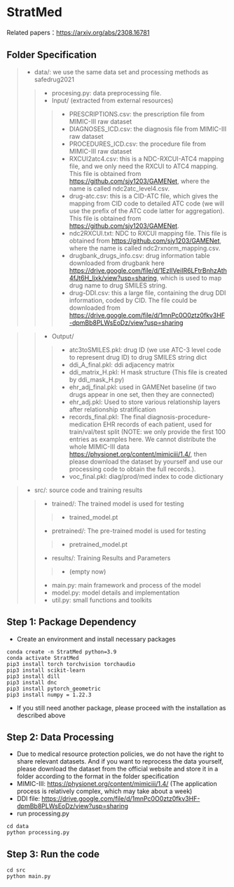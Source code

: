 # StratMed
Related papers：https://arxiv.org/abs/2308.16781

## Folder Specification

> - data/: we use the same data set and processing methods as safedrug2021
>> - procesing.py: data preprocessing file.  
>> - Input/ (extracted from external resources)
>>> - PRESCRIPTIONS.csv: the prescription file from MIMIC-III raw dataset  
>>> - DIAGNOSES_ICD.csv: the diagnosis file from MIMIC-III raw dataset  
>>> - PROCEDURES_ICD.csv: the procedure file from MIMIC-III raw dataset  
>>> - RXCUI2atc4.csv: this is a NDC-RXCUI-ATC4 mapping file, and we only need the RXCUI to ATC4 mapping. This file is obtained from https://github.com/sjy1203/GAMENet, where the name is called ndc2atc_level4.csv.  
>>> - drug-atc.csv: this is a CID-ATC file, which gives the mapping from CID code to detailed ATC code (we will use the prefix of the ATC code latter for aggregation). This file is obtained from https://github.com/sjy1203/GAMENet.  
>>> - ndc2RXCUI.txt: NDC to RXCUI mapping file. This file is obtained from https://github.com/sjy1203/GAMENet, where the name is called ndc2rxnorm_mapping.csv.  
>>> - drugbank_drugs_info.csv: drug information table downloaded from drugbank here https://drive.google.com/file/d/1EzIlVeiIR6LFtrBnhzAth4fJt6H_ljxk/view?usp=sharing, which is used to map drug name to drug SMILES string.  
>>> - drug-DDI.csv: this a large file, containing the drug DDI information, coded by CID. The file could be downloaded from https://drive.google.com/file/d/1mnPc0O0ztz0fkv3HF-dpmBb8PLWsEoDz/view?usp=sharing  

>> - Output/
>>> - atc3toSMILES.pkl: drug ID (we use ATC-3 level code to represent drug ID) to drug SMILES string dict
>>> - ddi_A_final.pkl: ddi adjacency matrix
>>> - ddi_matrix_H.pkl: H mask structure (This file is created by ddi_mask_H.py)
>>> - ehr_adj_final.pkl: used in GAMENet baseline (if two drugs appear in one set, then they are connected)
>>> - ehr_adj.pkl: Used to store various relationship layers after relationship stratification
>>> - records_final.pkl: The final diagnosis-procedure-medication EHR records of each patient, used for train/val/test split (NOTE: we only provide the first 100 entries as examples here. We cannot distribute the whole MIMIC-III data https://physionet.org/content/mimiciii/1.4/, then please download the dataset by yourself and use our processing code to obtain the full records.).
>>> - voc_final.pkl: diag/prod/med index to code dictionary

> - src/: source code and training results
>> - trained/: The trained model is used for testing 
>>> - trained_model.pt
>> - pretrained/: The pre-trained model is used for testing 
>>> - pretrained_model.pt
>> - results/: Training Results and Parameters
>>> - (empty now)
>> - main.py: main framework and process of the model
>> - model.py: model details and implementation
>> - util.py: small functions and toolkits


## Step 1: Package Dependency  
- Create an environment and install necessary packages
```angular2html
conda create -n StratMed python=3.9
conda activate StratMed
pip3 install torch torchvision torchaudio
pip3 install scikit-learn
pip3 install dill
pip3 install dnc
pip3 install pytorch_geometric
pip3 install numpy = 1.22.3
```
- If you still need another package, please proceed with the installation as described above

## Step 2: Data Processing  
- Due to medical resource protection policies, we do not have the right to share relevant datasets. And if you want to reprocess the data yourself, please download the dataset from the official website and store it in a folder according to the format in the folder specification
- MIMIC-III: https://physionet.org/content/mimiciii/1.4/ (The application process is relatively complex, which may take about a week)
- DDI file: https://drive.google.com/file/d/1mnPc0O0ztz0fkv3HF-dpmBb8PLWsEoDz/view?usp=sharing
- run processing.py
```angular2html
cd data
python processing.py
```

## Step 3: Run the code  
```angular2html
cd src
python main.py
```

